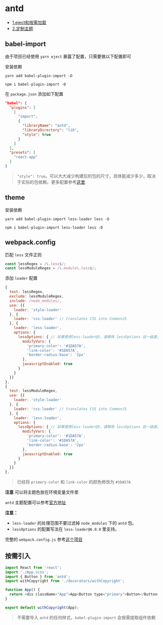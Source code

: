 # antd

- [1.eject和按需加载](#babel-import)
- [2.定制主题](#theme)

## babel-import

由于项目已经使用 `yarn eject` 暴露了配置，只需要做以下配置即可

安装依赖
```
yarn add babel-plugin-import -D
```
```
npm i babel-plugin-import -D
```

在 `package.json` 添加如下配置
```json
"babel": {
  "plugins": [
    [
      "import",
      {
        "libraryName": "antd",
        "libraryDirectory": "lib",
        "style": true
      }
    ]
  ],
  "presets": [
    "react-app"
  ]
}
```

>`"style": true`。可以大大减少构建后的包的尺寸，具体能减少多少，取决于实际的包依赖。更多配置参考[这里](https://github.com/ant-design/babel-plugin-import)

## theme


安装依赖
```
yarn add babel-plugin-import less-loader less -D
```
```
npm i babel-plugin-import less-loader less -D
```

## webpack.config

匹配 `less` 文件正则

```js
const lessRegex = /\.less$/;
const lessModuleRegex = /\.module\.less$/;
```

添加 `loader` 配置

```js
{
  test: lessRegex,
  exclude: lessModuleRegex,
  include: /node_modules/,
  use: [{
    loader: 'style-loader'
  }, {
    loader: 'css-loader' // translates CSS into CommonJS
  }, {
    loader: 'less-loader',
    options: {
      lessOptions: { // 如果使用less-loader@5，请移除 lessOptions 这一级直接配置选项。
        modifyVars: {
          'primary-color': '#1DA57A',
          'link-color': '#1DA57A',
          'border-radius-base': '2px'
        },
        javascriptEnabled: true
      }
    }
  }]
},
{
  test: lessModuleRegex,
  use: [{
    loader: 'style-loader'
  }, {
    loader: 'css-loader' // translates CSS into CommonJS
  }, {
    loader: 'less-loader',
    options: {
      lessOptions: { // 如果使用less-loader@5，请移除 lessOptions 这一级直接配置选项。
        modifyVars: {
          'primary-color': '#1DA57A',
          'link-color': '#1DA57A',
          'border-radius-base': '2px'
        },
        javascriptEnabled: true
      }
    }
  }]
},
```

>已经将 `primary-color` 和 `link-color` 的颜色修改为 `#1DA57A`

**注意**
可以将主题色放在环境变量文件里

`antd` 主题配置可以参考[官方地址](https://ant.design/docs/react/customize-theme-cn)

**注意：**
- `less-loader` 的处理范围不要过滤掉 `node_modules` 下的 `antd` 包。
- `lessOptions` 的配置写法在 `less-loader@6.0.0` 里支持。

完整的 `webpack.config.js` 参考[这个项目](https://github.com/sileny/react-app-hoc/blob/main/config/webpack.config.js)

## 按需引入

```js
import React from 'react';
import './App.scss';
import { Button } from 'antd';
import withCopyright from './decorators/withCopyright';

function App() {
  return <div className="App">App<Button type="primary">Button</Button></div>;
}

export default withCopyright(App);
```

> 不需要导入 `antd` 的任何样式，`babel-plugin-import` 会按需提取组件依赖

